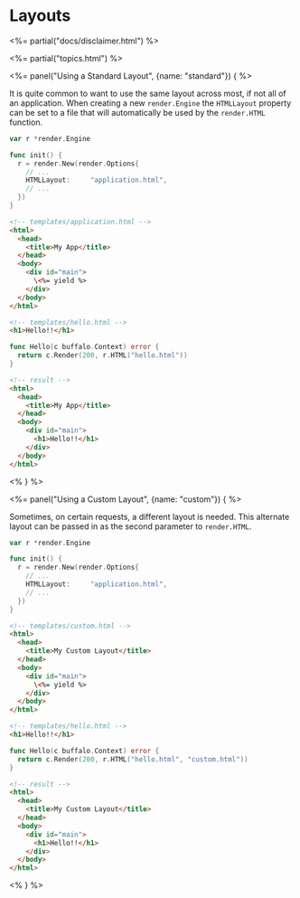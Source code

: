 # Layouts

<%= partial("docs/disclaimer.html") %>

<%= partial("topics.html") %>

<%= panel("Using a Standard Layout", {name: "standard"}) { %>

It is quite common to want to use the same layout across most, if not all of an application. When creating a new `render.Engine` the `HTMLLayout` property can be set to a file that will automatically be used by the `render.HTML` function.

```go
var r *render.Engine

func init() {
  r = render.New(render.Options{
    // ...
    HTMLLayout:     "application.html",
    // ...
  })
}
```

```html
<!-- templates/application.html -->
<html>
  <head>
    <title>My App</title>
  </head>
  <body>
    <div id="main">
      \<%= yield %>
    </div>
  </body>
</html>
```

```html
<!-- templates/hello.html -->
<h1>Hello!!</h1>
```

```go
func Hello(c buffalo.Context) error {
  return c.Render(200, r.HTML("hello.html"))
}
```

```html
<!-- result -->
<html>
  <head>
    <title>My App</title>
  </head>
  <body>
    <div id="main">
      <h1>Hello!!</h1>
    </div>
  </body>
</html>
```

<% } %>

<%= panel("Using a Custom Layout", {name: "custom"}) { %>

Sometimes, on certain requests, a different layout is needed. This alternate layout can be passed in as the second parameter to `render.HTML`.

```go
var r *render.Engine

func init() {
  r = render.New(render.Options{
    // ...
    HTMLLayout:     "application.html",
    // ...
  })
}
```

```html
<!-- templates/custom.html -->
<html>
  <head>
    <title>My Custom Layout</title>
  </head>
  <body>
    <div id="main">
      \<%= yield %>
    </div>
  </body>
</html>
```

```html
<!-- templates/hello.html -->
<h1>Hello!!</h1>
```

```go
func Hello(c buffalo.Context) error {
  return c.Render(200, r.HTML("hello.html", "custom.html"))
}
```

```html
<!-- result -->
<html>
  <head>
    <title>My Custom Layout</title>
  </head>
  <body>
    <div id="main">
      <h1>Hello!!</h1>
    </div>
  </body>
</html>
```

<% } %>
